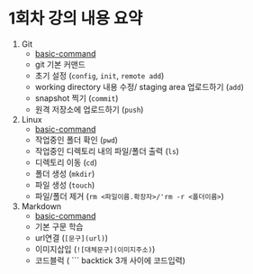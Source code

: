 # 1회차 강의 내용 요약
1. Git
    - [basic-command](../Git/basic-command.md) 
    - git 기본 커맨드
    - 초기 설정 (`config`, `init`, `remote add`)
    - working directory 내용 수정/ staging area 업로드하기 (`add`)
    - snapshot 찍기 (`commit`)
    - 원격 저장소에 업로드하기 (`push`)
2. Linux
    - [basic-command](../Linux/basic-command.md)
    - 작업중인 폴더 확인 (`pwd`)
    - 작업중인 디렉토리 내의 파일/폴더 출력 (`ls`)
    - 디렉토리 이동 (`cd`)
    - 폴더 생성 (`mkdir`)
    - 파일 생성 (`touch`)
    - 파일/폴더 제거 (`rm <파일이름.확장자>/'rm -r <폴더이름>`)
3. Markdown
    - [basic-command](../Markdown/basic-command.md)
    - 기본 구문 학습
    - url연결 (`[문구](url)`)
    - 이미지삽입 (`![대체문구](이미지주소)`)
    - 코드블럭 ( ``` backtick 3개 사이에 코드입력)
    